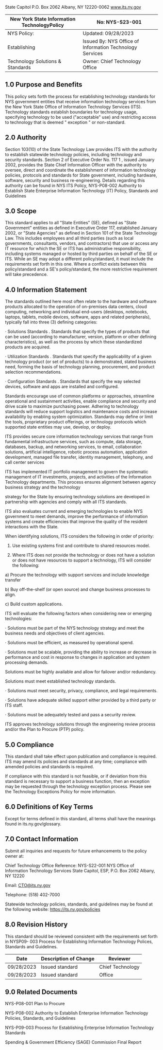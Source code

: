 
<!-- image -->

State Capitol P.O. Box 2062 Albany, NY 12220-0062 www.its.ny.gov


| New York State  Information TechnologyPolicy   | No:  NYS-S23-001                                           |
|------------------------------------------------|------------------------------------------------------------|
| NYS Policy:                                    | Updated:  09/28/2023                                       |
| Establishing                                   | Issued By:  NYS Office of Information  Technology Services |
| Technology Solutions &  Standards              | Owner: Chief Technology Office                             |

## 1.0 Purpose and Benefits

This policy sets forth the process for establishing technology standards for NYS government entities that receive information technology services from the New York State Office of Information Technology Services (ITS). Technology standards establish boundaries for technology usage, specifying technology to be used ("acceptable" use) and restricting access to technology that is deemed " exception " or non-standard.

## 2.0 Authority

Section 103(10) of the State Technology Law provides ITS with the authority to establish statewide technology policies, including technology and security standards. Section 2 of Executive Order No. 117 1 , issued January 2002, provides the State Chief Information Officer with the authority to oversee, direct and coordinate the establishment of information technology policies, protocols and standards for State government, including hardware, software, security and business re-engineering. Details regarding this authority can be found in NYS ITS Policy, NYS-P08-002 Authority to Establish State Enterprise Information Technology (IT) Policy, Standards and Guidelines

## 3.0 Scope

This standard applies to all "State Entities" (SE), defined as "State Government" entities as defined in Executive Order 117, established January 2002, or "State Agencies" as defined in Section 101 of the State Technology Law. This includes employees and all third parties (such as local governments, consultants, vendors, and contractors) that use or access any IT resource for which the SE or ITS has administrative responsibility, including systems managed or hosted by third parties on behalf of the SE or ITS. While an SE may adopt a different policy/standard, it must include the requirements set forth in this one. Where a conflict exists between this policy/standard and a SE's policy/standard, the more restrictive requirement will take precedence.

## 4.0 Information Statement

The standards outlined here most often relate to the hardware and software products allocated to the operation of on-premises data centers, cloud computing, networking and individual end-users (desktops, notebooks, laptops, tablets, mobile devices, software, apps and related peripherals), typically fall into three (3) defining categories:

· Solutions Standards . Standards that specify the types of products that can be used (according to manufacturer, version, platform or other defining characteristics), as well as the process by which these standardized products are acquired.

· Utilization Standards . Standards that specify the applicability of a given technology product (or set of products) to a demonstrated, stated business need, forming the basis of technology planning, procurement, and product selection recommendations.

· Configuration Standards . Standards that specify the way selected devices, software and apps are installed and configured.

Standards encourage use of common platforms or approaches, streamline operational and sustainment activities, enable compliance and security and drive scale to maximize purchasing power. Adhering to technology standards will reduce support logistics and maintenance costs and increase availability by enabling system optimization. Standards may define or limit the tools, proprietary product offerings, or technology protocols which supported state entities may use, develop, or deploy.

ITS provides secure core information technology services that range from fundamental infrastructure services, such as compute, data storage, databases, backup, and networking services, to email, collaboration solutions, artificial intelligence, robotic process automation, application development, managed file transfer, identity management, telephony, and call center services

ITS has implemented IT portfolio management to govern the systematic management of IT investments, projects, and activities of the Information Technology departments. This process ensures alignment between agency business strategy and the technology

strategy for the State by ensuring technology solutions are developed in partnership with agencies and comply with all ITS standards.

ITS also evaluates current and emerging technologies to enable NYS government to meet demands, improve the performance of information systems and create efficiencies that improve the quality of the resident interactions with the State.

When identifying solutions, ITS considers the following in order of priority:

1) Use existing systems first and contribute to shared resources model.

2) Where ITS does not provide the technology or does not have a solution or does not have resources to support a technology, ITS will consider the following:

a) Procure the technology with support services and include knowledge transfer

b) Buy off-the-shelf (or open source) and change business processes to align.

c) Build custom applications.

ITS will evaluate the following factors when considering new or emerging technologies:

· Solutions must be part of the NYS technology strategy and meet the business needs and objectives of client agencies.

· Solutions must be efficient, as measured by operational spend.

· Solutions must be scalable, providing the ability to increase or decrease in performance and cost in response to changes in application and system processing demands.

Solutions must be highly available and allow for failover and/or redundancy.

Solutions must meet established technology standards.

· Solutions must meet security, privacy, compliance, and legal requirements.

· Solutions have adequate skilled support either provided by a third party or ITS staff.

· Solutions must be adequately tested and pass a security review.

ITS approves technology solutions through the engineering review process and/or the Plan to Procure (PTP) policy.

## 5.0 Compliance

This standard shall take effect upon publication and compliance is required. ITS may amend its policies and standards at any time; compliance with amended policies and standards is required.

If compliance with this standard is not feasible, or if deviation from this standard is necessary to support a business function, then an exception may be requested through the technology exception process. Please see the Technology Exceptions Policy for more information.

## 6.0 Definitions of Key Terms

Except for terms defined in this standard, all terms shall have the meanings found in its.ny.gov/glossary.

## 7.0 Contact Information

Submit all inquiries and requests for future enhancements to the policy owner at:

Chief Technology Office Reference: NYS-S22-001 NYS Office of Information Technology Services State Capitol, ESP, P.O. Box 2062 Albany, NY 12220

Email: CTO@its.ny.gov

Telephone: (518) 402-7000

Statewide technology policies, standards, and guidelines may be found at the following website: https://its.ny.gov/policies

## 8.0 Revision History

This standard should be reviewed consistent with the requirements set forth in NYSP09- 003 Process for Establishing Information Technology Polices, Standards and Guidelines.


| Date       | Description of Change   | Reviewer         |
|------------|-------------------------|------------------|
| 09/28/2023 | Issued standard         | Chief Technology |
| 09/28/2023 | Issued standard         | Office           |

## 9.0 Related Documents

NYS-P08-001 Plan to Procure

NYS-P08-002 Authority to Establish Enterprise Information Technology Policies, Standards, and Guidelines

NYS-P09-003 Process for Establishing Enterprise Information Technology Standards

Spending & Government Efficiency (SAGE) Commission Final Report